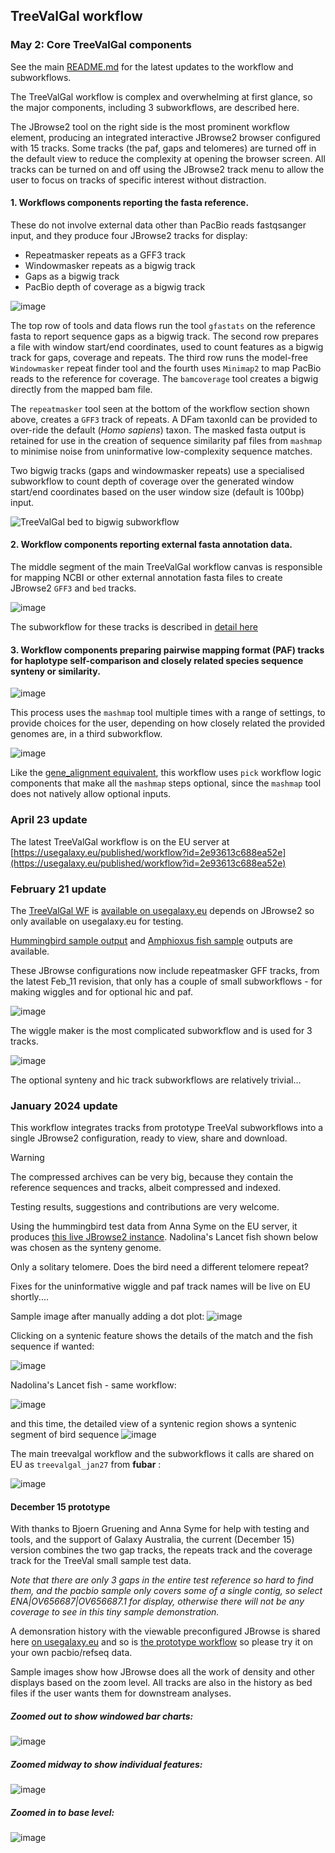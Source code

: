 ## TreeValGal workflow 

### May 2: Core TreeValGal components

See the main [README.md](README.md) for the latest updates to the workflow and subworkflows.

The TreeValGal workflow is complex and overwhelming at first glance, so the major components, including 3 subworkflows, are described here.

The JBrowse2 tool on the right side is the most prominent workflow element, producing an integrated interactive JBrowse2 browser configured with 15 tracks. 
Some tracks (the paf, gaps and telomeres) are turned off in the default view to reduce the complexity at opening the browser screen. 
All tracks can be turned on and off using the JBrowse2 track menu to allow the user to focus on tracks of specific interest without distraction.

#### 1. Workflows components reporting the fasta reference.

These do not involve external data other than PacBio reads fastqsanger input, and they produce four JBrowse2 tracks for display:
 - Repeatmasker repeats as a GFF3 track
 - Windowmasker repeats as a bigwig track
 - Gaps as a bigwig track
 - PacBio depth of coverage as a bigwig track

![image](https://github.com/fubar2/treeval_gal/assets/6016266/5fc8697a-ae5a-42f2-9536-99b1a35aa309)

The top row of tools and data flows run the tool `gfastats` on the reference fasta to report sequence gaps as a bigwig track. The second row 
prepares a file with window start/end coordinates, used to count features as a bigwig track for gaps, coverage and repeats. The third row runs the model-free `Windowmasker` 
repeat finder tool and the fourth uses `Minimap2` to map PacBio reads to the reference for coverage. The `bamcoverage` tool creates a bigwig directly from the mapped bam file.

The `repeatmasker` tool seen at the bottom of the workflow section shown above, creates a `GFF3` track of repeats. A DFam taxonId can be provided to over-ride the default (*Homo sapiens*) taxon.
The masked fasta output is retained for use in the creation of sequence similarity paf files from `mashmap` 
to minimise noise from uninformative low-complexity sequence matches.

Two bigwig tracks (gaps and windowmasker repeats) use a specialised subworkflow to count depth of coverage over the generated window start/end coordinates based on the user window size (default is 100bp) input. 

![TreeValGal bed to bigwig subworkflow](https://github.com/fubar2/treeval_gal/assets/6016266/146176b3-27c0-4b82-8bac-11d1959933ce)

#### 2. Workflow components reporting external fasta annotation data.

The middle segment of the main TreeValGal workflow canvas is responsible for mapping NCBI or other external annotation fasta files to create JBrowse2 `GFF3` and `bed` tracks.

![image](https://github.com/fubar2/treeval_gal/assets/6016266/e9a88a46-5901-4851-8ed3-436d8683c75b)

The subworkflow for these tracks is described in [detail here](../gene_alignment/README.md)


#### 3. Workflow components preparing pairwise mapping format (PAF) tracks for haplotype self-comparison and closely related species sequence synteny or similarity.

![image](https://github.com/fubar2/treeval_gal/assets/6016266/db642299-eaa8-44fc-986a-243841809214)

This process uses the `mashmap` tool multiple times with a range of settings, to provide choices for the user, depending on how closely related the provided genomes are, in a third subworkflow.

![image](https://github.com/fubar2/treeval_gal/assets/6016266/1ca4da9f-b0b4-4e85-8c23-656932185e14)

Like the [gene_alignment equivalent](../gene_alignment/README.md), this workflow uses `pick` workflow logic components that make all the `mashmap` steps optional, since the `mashmap` tool
does not natively allow optional inputs.


### April 23 update

The latest TreeValGal workflow is on the EU server at [https://usegalaxy.eu/published/workflow?id=2e93613c688ea52e](https://usegalaxy.eu/published/workflow?id=2e93613c688ea52e)


### February 21 update

The [TreeValGal WF](Galaxy-Workflow-TreeValGal_Feb11.ga) is [available on usegalaxy.eu](https://usegalaxy.eu/published/workflow?id=4d44b055b557cba5) depends on JBrowse2 so only available on usegalaxy.eu for testing.

[Hummingbird sample output](https://usegalaxy.eu/datasets/4838ba20a6d8676565fed5852c79ff4d/preview) and [Amphioxus fish sample](https://usegalaxy.eu/datasets/4838ba20a6d867655aedf35d84ed3d59/preview) outputs are available. 

These JBrowse configurations now include repeatmasker GFF tracks, from the latest Feb_11 revision, that only has a couple of small subworkflows - for making wiggles and for optional hic and paf.

![image](https://github.com/fubar2/treeval_gal/assets/6016266/aa6c2e1b-e7c8-4149-8746-5c710b58afb4)

The wiggle maker is the most complicated subworkflow and is used for 3 tracks.

![image](https://github.com/fubar2/treeval_gal/assets/6016266/75bdf6aa-62af-4cbf-a8e2-d650ae4314d1)

The optional synteny and hic track subworkflows are relatively trivial...


### January 2024 update

This workflow integrates tracks from prototype TreeVal subworkflows into a single JBrowse2 configuration, ready to view, share and download.

> [!WARNING]
> The compressed archives can be very big, because they contain the reference sequences and tracks, albeit compressed and indexed.

Testing results, suggestions and contributions are very welcome.

Using the hummingbird test data from Anna Syme on the EU server, it produces [this live JBrowse2 instance](https://usegalaxy.eu/datasets/4838ba20a6d86765abb0a6a22fe9087d/preview). Nadolina's Lancet fish shown below was chosen as the synteny genome. 

Only a solitary telomere. Does the bird need a different telomere repeat?

Fixes for the uninformative wiggle and paf track names will be live on EU shortly....

Sample image after manually adding a dot plot:
![image](https://github.com/fubar2/treeval_gal/assets/6016266/8724c707-8fa3-4b34-8b04-708d93c9a28e)


Clicking on a syntenic feature shows the details of the match and the fish sequence if wanted:

![image](https://github.com/fubar2/treeval_gal/assets/6016266/e4bbf907-8555-45d8-94ba-ddb57040760e)

Nadolina's Lancet fish - same workflow:

![image](https://github.com/fubar2/treeval_gal/assets/6016266/0ace5ce1-e5d4-4f34-864a-0f0bbaa27bb5)

and this time, the detailed view of a syntenic region shows a syntenic segment of bird sequence
![image](https://github.com/fubar2/treeval_gal/assets/6016266/dace8f97-ee02-4eed-bd85-7a615a5849f3)



The main treevalgal workflow and the subworkflows it calls are shared on EU as `treevalgal_jan27` from **fubar** :

![image](https://github.com/fubar2/treeval_gal/assets/6016266/2811a123-d073-4128-b96b-058ca72c79ae)


#### December 15 prototype

With thanks to Bjoern Gruening and Anna Syme for help with testing and tools, and the support of Galaxy Australia, 
the current (December 15) version combines the two gap tracks, the repeats track and the coverage track for the TreeVal small sample test data.

*Note that there are only 3 gaps in the entire test reference so hard to find them, and the pacbio sample only covers some of a single contig, so select ENA|OV656687|OV656687.1 for display, otherwise there will not be any coverage to see in this tiny sample demonstration.*

A demonsration history with the viewable preconfigured JBrowse is shared here [on usegalaxy.eu](https://usegalaxy.eu/u/fubar/h/vgpdemogapsrepeatscoveragecombineddec15) and so is [the prototype workflow](https://usegalaxy.eu/u/fubar/w/vgpdemogapsrepeatscoveragecombined) so please try it on your own pacbio/refseq data.

Sample images show how JBrowse does all the work of density and other displays based on the zoom level. 
All tracks are also in the history as bed files if the user wants them for downstream analyses. 

##### Zoomed out to show windowed bar charts:

![image](https://github.com/fubar2/treeval_gal/blob/main/vgp_gaps_repeats_coverage_zoomout.png)

##### Zoomed midway to show individual features:

![image](https://github.com/fubar2/treeval_gal/blob/main/vgp_repeats_gaps_coverage_midzoom.png)

##### Zoomed in to base level:

![image](https://github.com/fubar2/treeval_gal/blob/main/vgp_gaps_repeats_coverage_basezoom.png)
